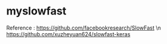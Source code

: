 # myslowfast
Reference : 
https://github.com/facebookresearch/SlowFast \n
https://github.com/xuzheyuan624/slowfast-keras
